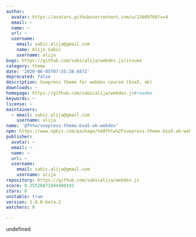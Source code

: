 ```yaml
---
author:
  avatar: https://avatars.githubusercontent.com/u/13609768?v=4
  email: ~
  name: ~
  url: ~
  username:
    email: sabic.alija@gmail.com
    name: Alija Sabic
    username: alija
bugs: https://github.com/sabicalija/webdev.js/issues
category: theme
date: '2020-06-05T07:55:38.687Z'
deprecated: false
description: Vuepress theme for webdev course (bsa5, ak)
downloads: ~
homepage: https://github.com/sabicalija/webdev.js#readme
keywords: ~
license: ~
maintainers:
  - email: sabic.alija@gmail.com
    username: alija
name: '@fhtw/vuepress-theme-bsa5-ak-webdev'
npm: https://www.npmjs.com/package/%40fhtw%2Fvuepress-theme-bsa5-ak-webdev
publisher:
  avatar: ~
  email: ~
  name: ~
  url: ~
  username:
    email: sabic.alija@gmail.com
    username: alija
repository: https://github.com/sabicalija/webdev.js
score: 0.25520871894400193
stars: 0
unstable: true
version: 1.0.0-beta.2
watchers: 0

---
```


undefined